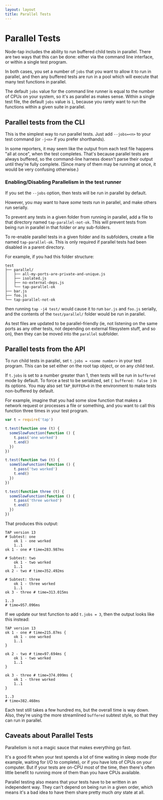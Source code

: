 ```yaml
---
layout: layout
title: Parallel Tests
---
```


# Parallel Tests

Node-tap includes the ability to run buffered child tests in parallel.
There are two ways that this can be done: either via the command line
interface, or within a single test program.

In both cases, you set a number of `jobs` that you want to allow it to
run in parallel, and then any buffered tests are run in a pool which
will execute that many test functions in parallel.

The default `jobs` value
for the command line runner is equal to the number of CPUs on your system, so
it's as parallel as makes sense.  Within a single test file, the default `jobs`
value is `1`, because you rarely want to run the functions within a given suite
in parallel.

## Parallel tests from the CLI

This is the simplest way to run parallel tests.  Just add `--jobs=<n>`
to your test command (or `-j<n>` if you prefer shorthands).

In some reporters, it may seem like the output from each test file happens "all
at once", when the test completes.  That's because parallel tests are always
buffered, so the command-line harness doesn't parse their output until they're
fully complete.  (Since many of them may be running at once, it would be very
confusing otherwise.)

### Enabling/Disabling Parallelism in the test runner

If you set the `--jobs` option, then tests will be run in parallel by
default.

However, you may want to have _some_ tests run in parallel, and make
others run serially.

To prevent any tests in a given folder from running in parallel, add a
file to that directory named `tap-parallel-not-ok`.  This will prevent
tests from being run in parallel in that folder or any sub-folders.

To re-enable parallel tests in a given folder and its subfolders,
create a file named `tap-parallel-ok`.  This is only required if
parallel tests had been disabled in a parent directory.

For example, if you had this folder structure:

```
test
├── parallel/
│   ├── all-my-ports-are-private-and-unique.js
│   ├── isolated.js
│   ├── no-external-deps.js
│   └── tap-parallel-ok
├── bar.js
├── foo.js
└── tap-parallel-not-ok
```

then running `tap -j4 test/` would cause it to run `bar.js` and
`foo.js` serially, and the contents of the `test/parallel/` folder
would be run in parallel.

As test files are updated to be parallel-friendly (ie, not listening
on the same ports as any other tests, not depending on external
filesystem stuff, and so on), then they can be moved into the
`parallel` subfolder.

## Parallel tests from the API

To run child tests in parallel, set `t.jobs = <some number>` in your
test program.  This can be set either on the root tap object, or on
any child test.

If `t.jobs` is set to a number greater than 1, then tests will be run
in `buffered` mode by default.  To force a test to be serialized, set
`{ buffered: false }` in its options.  You may also set
`TAP_BUFFER=0` in the environment to make tests non-buffered by
default.

For example, imagine that you had some slow function that makes a
network request or processes a file or something, and you want to call
this function three times in your test program.

```javascript
var t = require('tap')

t.test(function one (t) {
  someSlowFunction(function () {
    t.pass('one worked')
    t.end()
  })
})

t.test(function two (t) {
  someSlowFunction(function () {
    t.pass('two worked')
    t.end()
  })
})

t.test(function three (t) {
  someSlowFunction(function () {
    t.pass('three worked')
    t.end()
  })
})
```

That produces this output:

```tap
TAP version 13
# Subtest: one
    ok 1 - one worked
    1..1
ok 1 - one # time=283.987ms

# Subtest: two
    ok 1 - two worked
    1..1
ok 2 - two # time=352.492ms

# Subtest: three
    ok 1 - three worked
    1..1
ok 3 - three # time=313.015ms

1..3
# time=957.096ms
```

If we update our test function to add `t.jobs = 3`, then the output
looks like this instead:

```tap
TAP version 13
ok 1 - one # time=215.87ms {
    ok 1 - one worked
    1..1
}

ok 2 - two # time=97.694ms {
    ok 1 - two worked
    1..1
}

ok 3 - three # time=374.099ms {
    ok 1 - three worked
    1..1
}

1..3
# time=382.468ms
```

Each test still takes a few hundred ms, but the overall time is way
down.  Also, they're using the more streamlined `buffered` subtest
style, so that they can run in parallel.

## Caveats about Parallel Tests

Parallelism is not a magic sauce that makes everything go fast.

It's a good fit when your test spends a lot of time waiting in sleep
mode (for example, waiting for I/O to complete), or if you have lots
of CPUs on your computer.  But if your tests are on-CPU most of the
time, then there's often little benefit to running more of them than
you have CPUs available.

Parallel testing also means that your tests have to be written in an
independent way.  They can't depend on being run in a given order,
which means it's a bad idea to have them share pretty much _any_ state
at all.
